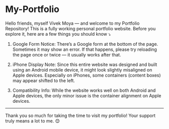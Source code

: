 # My-Portfolio
Hello friends, myself Vivek Moya — and welcome to my Portfolio Repository!
This is a fully working personal portfolio website. Before you explore it, here are a few things you should know ⤵️

1. Google Form Notice:
There’s a Google form at the bottom of the page. Sometimes it may show an error. If that happens, please try reloading the page once or twice — it usually works after that.

2. iPhone Display Note:
Since this entire website was designed and built using an Android mobile device, it might look slightly misaligned on Apple devices. Especially on iPhones, some containers (content boxes) may appear shifted to the left.

4. Compatibility Info:
While the website works well on both Android and Apple devices, the only minor issue is the container alignment on Apple devices.

--------

Thank you so much for taking the time to visit my portfolio! Your support truly means a lot to me. 😊
